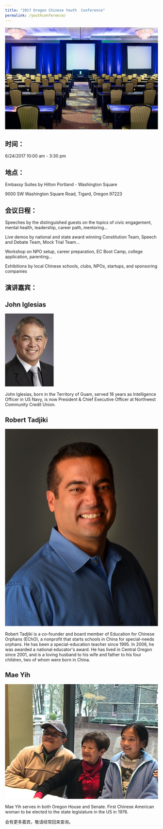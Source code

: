```yaml
---
title: "2017 Oregon Chinese Youth  Conference"
permalink: /youthconference/
---
```


<p><img src="/assets/images/activities/embassysuite2.jpg"></p>

## 时间：
6/24/2017 10:00 am - 3:30 pm

## 地点：
Embassy Suites by Hilton Portland - Washington Square

9000 SW Washington Square Road, Tigard, Oregon 97223

## 会议日程：

Speeches by the distinguished guests on the topics of civic engagement, mental health, leadership, career path, mentoring...

Live demos by national and state award  winning Constitution Team, Speech and Debate Team, Mock Trial Team...

Workshop on NPO setup, career preparation, EC Boot Camp, college application, parenting...

Exhibitions by local Chinese schools, clubs, NPOs, startups, and sponsoring companies  

## 演讲嘉宾：

## John Iglesias
<p><img src="/assets/images/activities/iglesias.png"></p>
John Iglesias, born in the Territory of Guam, served 18 years as Intelligence Officer in US Navy, is now President &
Chief Executive Officer at Northwest Community Credit Union.

## Robert Tadjiki
<p><img src="/assets/images/activities/robert.jpg"></p>

Robert Tadjiki is a co-founder and board member of Education for Chinese Orphans (EChO), a nonprofit that starts schools in China for special-needs orphans. He has been a special-education teacher since 1995. In 2006, he was awarded a national educator's award. He has lived in Central Oregon since 2001, and is a loving husband to his wife and father to his four children, two of whom were born in China.

## Mae Yih
<p><img src="/assets/images/activities/mae_yih.jpg"></p>
Mae Yih serves in both Oregon House and Senate. First Chinese American woman to be elected to the state legislature in the US in 1976.  

会有更多嘉宾，敬请经常回来查询。
